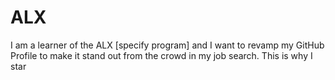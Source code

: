 # ALX
I am a learner of the ALX [specify program] and I want to revamp my GitHub Profile to make it stand out from the crowd in my job search. This is why I star
